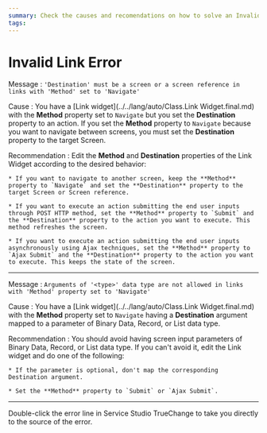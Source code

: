 ```yaml
---
summary: Check the causes and recomendations on how to solve an Invalid Link TrueChange error.
tags:
---
```


# Invalid Link Error

Message
:   `'Destination' must be a screen or a screen reference in links with 'Method' set to 'Navigate'`

Cause
:   You have a [Link widget](../../lang/auto/Class.Link Widget.final.md) with the **Method** property set to `Navigate` but you set the **Destination** property to an action. If you set the **Method** property to `Navigate` because you want to navigate between screens, you must set the **Destination** property to the target Screen.

Recommendation
:   Edit the **Method** and **Destination** properties of the Link Widget according to the desired behavior:

    * If you want to navigate to another screen, keep the **Method** property to `Navigate` and set the **Destination** property to the target Screen or Screen reference.

    * If you want to execute an action submitting the end user inputs through POST HTTP method, set the **Method** property to `Submit` and the **Destination** property to the action you want to execute. This method refreshes the screen.
    
    * If you want to execute an action submitting the end user inputs asynchronously using Ajax techniques, set the **Method** property to `Ajax Submit` and the **Destination** property to the action you want to execute. This keeps the state of the screen.

---

Message
:  `Arguments of '<type>' data type are not allowed in links with 'Method' property set to 'Navigate'`

Cause
:   You have a [Link widget](../../lang/auto/Class.Link Widget.final.md) with the **Method** property set to `Navigate` having a **Destination** argument mapped to a parameter of Binary Data, Record, or List data type.

Recommendation
:   You should avoid having screen input parameters of Binary Data, Record, or List data type. If you can't avoid it, edit the Link widget and do one of the following:

    * If the parameter is optional, don't map the corresponding Destination argument.
    
    * Set the **Method** property to `Submit` or `Ajax Submit`.

---

Double-click the error line in Service Studio TrueChange to take you directly to the source of the error.
